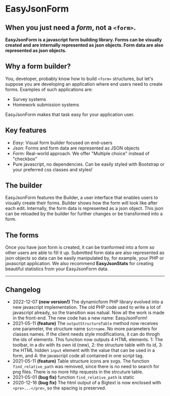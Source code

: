 # EasyJsonForm

## When you just need a _form_, not a `<form>`.

**EasyJsonForm is a javascript form building library. Forms can be visually created and are internally represented as json objects. Form data are also represented as json objects.**

## Why a form builder?

You, developer, probably know how to build `<form>` structures, but let's suppose you are developing an application where end users need to create forms. Examples of such applications are:

- Survey systems
- Homework submission systems

EasyJsonForm makes that task easy for your application user.

## Key features

- _Easy:_ Visual form builder focused on end-users
- _Json:_ Forms and form data are represented as JSON objects
- _Form:_ Real-world approach. We offer "Multiple choice" instead of "checkbox"
- Pure javascript, no dependencies. Can be easily styled with Bootstrap or your preferred css classes and styles!

## The builder

EasyJsonForm features the Builder, a user interface that enables users to visually create their forms. Builder shows how the form will look like after each edit. Internally, the form data is represented as a json object. This json can be reloaded by the builder for further changes or be transformed into a form.

## The forms

Once you have json form is created, it can be tranformed into a form so other users are able to fill it up. Submitted form data are also represented as json objects so data can be easily manipulated by, for example, your PHP or javascript application. We also recommend **EasyJsonStats** for creating beautiful statistics from your EasyJsonForm data.

---

## Changelog
- 2022-12-07 **(new version!)** The dynamicform PHP library evolved into a new javascript implementation. The old PHP code used to write a lot of javascript already, so the transition was natual. Now all the work is made in the front-end. The new code has a new name: EasyJsonForm!
- 2021-05-11 **(feature)** The `outputStructureTable` method now receives one parameter, the structure name `$strname`. No more parameters for classes names. If the client needs style modifications, it can do throgh the ids of elements. This function now outputs 4 HTML elements. 1: The toolbar, in a div with its own id (new), 2: the structure table with its id, 3: the HTML hidden `input` element with the value that can be used in a form, and 4: the javascript code all contained in one script tag.
- 2021-05-11 **(feature)** Table structure icons are svgs. The function `find_relative_path` was removed, since there is no need to search for png files. There is no more http requests in the strcuture table.
- 2021-05-01 **(bug fix)** function `find_relative_path` is static
- 2020-12-16 **(bug fix)** The html output of a Bigtext is now enclosed with `<pre>...</pre>`, so the spacing is preserved.